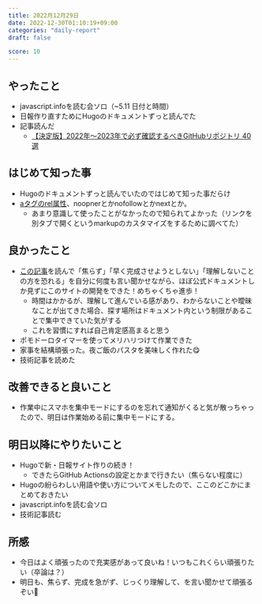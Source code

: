 ```yaml
---
title: 2022月12月29日
date: 2022-12-30T01:10:19+09:00
categories: "daily-report"
draft: false

score: 10
---
```


## やったこと
- javascript.infoを読む会ソロ（~5.11 日付と時間）
- 日報作り直すためにHugoのドキュメントずっと読んでた
- 記事読んだ
  - [【決定版】2022年～2023年で必ず確認するべきGitHubリポジトリ 40選](https://zenn.dev/nameless_sn/articles/awesome_githubrepo_for_2022#%E3%81%BE%E3%81%A8%E3%82%81)
  

## はじめて知った事
- Hugoのドキュメントずっと読んでいたのではじめて知った事だらけ
- [aタグのrel属性](https://tenderfeel.xsrv.jp/html-xhtml/4056/)、noopnerとかnofollowとかnextとか。
  - あまり意識して使ったことがなかったので知られてよかった（リンクを別タブで開くというmarkupのカスタマイズをするために調べてた）

## 良かったこと
- [この記事](https://simplearchitect.hatenablog.com/entry/2018/09/18/080347)を読んで「焦らず」「早く完成させようとしない」「理解しないことの方を恐れる」を自分に何度も言い聞かせながら、ほぼ公式ドキュメントしか見ずにこのサイトの開発をできた！めちゃくちゃ進歩！
  - 時間はかかるが、理解して進んでいる感があり、わからないことや曖昧なことが出てきた場合、探す場所はドキュメント内という制限があることで集中できていた気がする
  - これを習慣にすれば自己肯定感高まると思う
- ポモドーロタイマーを使ってメリハリつけて作業できた
- 家事を結構頑張った。夜ご飯のパスタを美味しく作れた😋
- 技術記事を読めた

## 改善できると良いこと
- 作業中にスマホを集中モードにするのを忘れて通知がくると気が散っちゃったので、明日は作業始める前に集中モードにする。

## 明日以降にやりたいこと
- Hugoで新・日報サイト作りの続き！
  - できたらGitHub Actionsの設定とかまで行きたい（焦らない程度に）
- Hugoの紛らわしい用語や使い方についてメモしたので、ここのどこかにまとめておきたい
- javascript.infoを読む会ソロ
- 技術記事読む  

## 所感
- 今日はよく頑張ったので充実感があって良いね！いつもこれくらい頑張りたい（卒論は？）
- 明日も、焦らず、完成を急がず、じっくり理解して、を言い聞かせて頑張るぞい💪